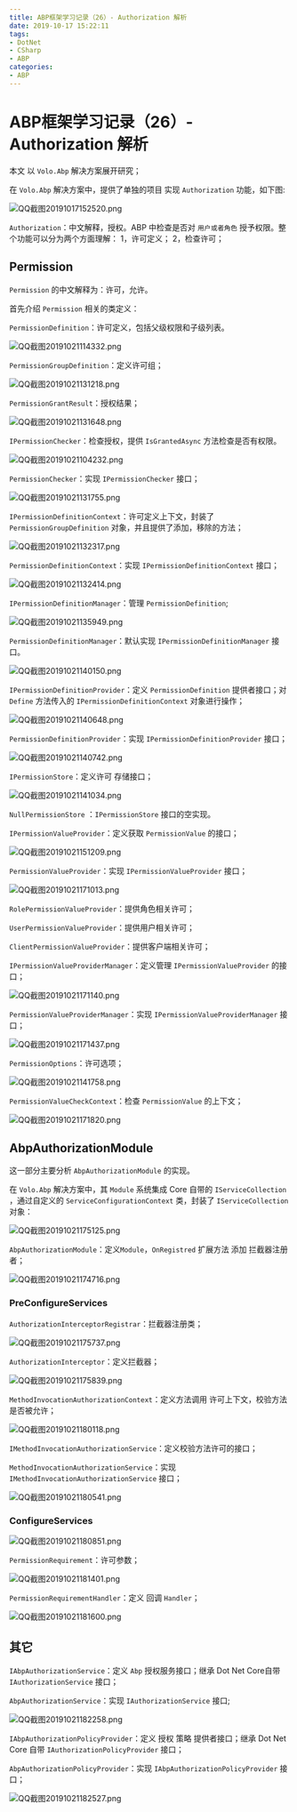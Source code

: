 ```yaml
---
title: ABP框架学习记录（26）- Authorization 解析
date: 2019-10-17 15:22:11
tags:
- DotNet
- CSharp
- ABP
categories: 
- ABP
---
```

# ABP框架学习记录（26）- Authorization 解析

本文 以 `Volo.Abp` 解决方案展开研究；

在 `Volo.Abp` 解决方案中，提供了单独的项目 实现 `Authorization` 功能，如下图:

![QQ截图20191017152520.png](/img/QQ截图20191017152520.png)

`Authorization`：中文解释，授权。ABP 中检查是否对 `用户或者角色` 授予权限。整个功能可以分为两个方面理解：
1，许可定义；
2，检查许可；

## Permission

`Permission` 的中文解释为：许可，允许。

首先介绍 `Permission` 相关的类定义：

`PermissionDefinition`：许可定义，包括父级权限和子级列表。

![QQ截图20191021114332.png](/img/QQ截图20191021114332.png)

`PermissionGroupDefinition`：定义许可组；

![QQ截图20191021131218.png](/img/QQ截图20191021131218.png)

`PermissionGrantResult`：授权结果；

![QQ截图20191021131648.png](/img/QQ截图20191021131648.png)

`IPermissionChecker`：检查授权，提供 `IsGrantedAsync` 方法检查是否有权限。

![QQ截图20191021104232.png](/img/QQ截图20191021104232.png)

`PermissionChecker`：实现 `IPermissionChecker` 接口；

![QQ截图20191021131755.png](/img/QQ截图20191021131755.png)

`IPermissionDefinitionContext`：许可定义上下文，封装了 `PermissionGroupDefinition` 对象，并且提供了添加，移除的方法；

![QQ截图20191021132317.png](/img/QQ截图20191021132317.png)

`PermissionDefinitionContext`：实现 `IPermissionDefinitionContext` 接口；

![QQ截图20191021132414.png](/img/QQ截图20191021132414.png)

`IPermissionDefinitionManager`：管理 `PermissionDefinition`;

![QQ截图20191021135949.png](/img/QQ截图20191021135949.png)

`PermissionDefinitionManager`：默认实现 `IPermissionDefinitionManager` 接口。

![QQ截图20191021140150.png](/img/QQ截图20191021140150.png)

`IPermissionDefinitionProvider`：定义 `PermissionDefinition` 提供者接口；对 `Define` 方法传入的 `IPermissionDefinitionContext` 对象进行操作；

![QQ截图20191021140648.png](/img/QQ截图20191021140648.png)

`PermissionDefinitionProvider`：实现 `IPermissionDefinitionProvider` 接口；

![QQ截图20191021140742.png](/img/QQ截图20191021140742.png)

`IPermissionStore`：定义许可 存储接口；

![QQ截图20191021141034.png](/img/QQ截图20191021141034.png)

`NullPermissionStore` ：`IPermissionStore` 接口的空实现。

`IPermissionValueProvider`：定义获取 `PermissionValue` 的接口；

![QQ截图20191021151209.png](/img/QQ截图20191021151209.png)

`PermissionValueProvider`：实现 `IPermissionValueProvider` 接口；

![QQ截图20191021171013.png](/img/QQ截图20191021171013.png)

`RolePermissionValueProvider`：提供角色相关许可；

`UserPermissionValueProvider`：提供用户相关许可；

`ClientPermissionValueProvider`：提供客户端相关许可；

`IPermissionValueProviderManager`：定义管理 `IPermissionValueProvider` 的接口；

![QQ截图20191021171140.png](/img/QQ截图20191021171140.png)

`PermissionValueProviderManager`：实现 `IPermissionValueProviderManager` 接口；

![QQ截图20191021171437.png](/img/QQ截图20191021171437.png)

`PermissionOptions`：许可选项；

![QQ截图20191021141758.png](/img/QQ截图20191021141758.png)

`PermissionValueCheckContext`：检查 `PermissionValue` 的上下文；

![QQ截图20191021171820.png](/img/QQ截图20191021171820.png)

## AbpAuthorizationModule

这一部分主要分析 `AbpAuthorizationModule` 的实现。

在 `Volo.Abp` 解决方案中，其 `Module` 系统集成 Core 自带的 `IServiceCollection` ，通过自定义的 `ServiceConfigurationContext` 类，封装了 `IServiceCollection` 对象：

![QQ截图20191021175125.png](/img/QQ截图20191021175125.png)

`AbpAuthorizationModule`：定义`Module`，`OnRegistred` 扩展方法 添加 拦截器注册者；

![QQ截图20191021174716.png](/img/QQ截图20191021174716.png)

### PreConfigureServices

`AuthorizationInterceptorRegistrar`：拦截器注册类；

![QQ截图20191021175737.png](/img/QQ截图20191021175737.png)

`AuthorizationInterceptor`：定义拦截器；

![QQ截图20191021175839.png](/img/QQ截图20191021175839.png)

`MethodInvocationAuthorizationContext`：定义方法调用 许可上下文，校验方法是否被允许；

![QQ截图20191021180118.png](/img/QQ截图20191021180118.png)

`IMethodInvocationAuthorizationService`：定义校验方法许可的接口；

`MethodInvocationAuthorizationService`：实现 `IMethodInvocationAuthorizationService` 接口；

![QQ截图20191021180541.png](/img/QQ截图20191021180541.png)

### ConfigureServices

![QQ截图20191021180851.png](/img/QQ截图20191021180851.png)

`PermissionRequirement`：许可参数；

![QQ截图20191021181401.png](/img/QQ截图20191021181401.png)

`PermissionRequirementHandler`：定义 回调 `Handler`；

![QQ截图20191021181600.png](/img/QQ截图20191021181600.png)

## 其它

`IAbpAuthorizationService`：定义 `Abp` 授权服务接口；继承 Dot Net Core自带 `IAuthorizationService` 接口；

`AbpAuthorizationService`：实现  `IAuthorizationService` 接口;

![QQ截图20191021182258.png](/img/QQ截图20191021182258.png)

`IAbpAuthorizationPolicyProvider`：定义 授权 策略 提供者接口；继承 Dot Net Core 自带 `IAuthorizationPolicyProvider` 接口；

`AbpAuthorizationPolicyProvider`：实现 `IAbpAuthorizationPolicyProvider` 接口；

![QQ截图20191021182527.png](/img/QQ截图20191021182527.png)

